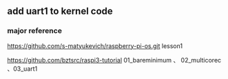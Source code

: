 

## add uart1 to kernel code

###  major reference
https://github.com/s-matyukevich/raspberry-pi-os.git
lesson1

https://github.com/bztsrc/raspi3-tutorial
01_bareminimum 、 02_multicorec 、03_uart1
